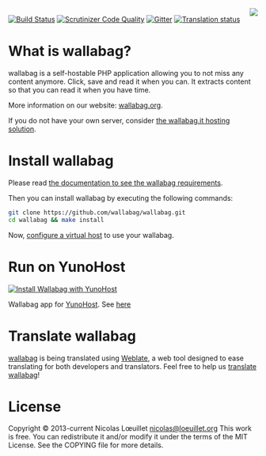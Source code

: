 <img src="https://raw.githubusercontent.com/wallabag/logo/master/_default/typo-horizontal/png/sm/logo-typo-horizontal-black-no-bg-no-border-sm.png" align="right" />

[![Build Status](https://api.travis-ci.org/wallabag/wallabag.svg?branch=master)](https://travis-ci.org/wallabag/wallabag)
[![Scrutinizer Code Quality](https://scrutinizer-ci.com/g/wallabag/wallabag/badges/quality-score.png?b=master)](https://scrutinizer-ci.com/g/wallabag/wallabag/?branch=master)
[![Gitter](https://badges.gitter.im/gitterHQ/gitter.svg)](https://gitter.im/wallabag/wallabag)
[![Translation status](https://hosted.weblate.org/widgets/wallabag/-/svg-badge.svg)](https://hosted.weblate.org/engage/wallabag/?utm_source=widget)

# What is wallabag?
wallabag is a self-hostable PHP application allowing you to not miss any content anymore.
Click, save and read it when you can. It extracts content so that you can read it when you have time.

More information on our website: [wallabag.org](https://wallabag.org).

If you do not have your own server, consider [the wallabag.it hosting solution](https://wallabag.it).

# Install wallabag
Please read [the documentation to see the wallabag requirements](https://doc.wallabag.org/en/admin/installation/requirements.html).

Then you can install wallabag by executing the following commands:

```bash
git clone https://github.com/wallabag/wallabag.git
cd wallabag && make install
```

Now, [configure a virtual host](https://doc.wallabag.org/en/admin/installation/virtualhosts.html) to use your wallabag.

# Run on YunoHost
[![Install Wallabag with YunoHost](https://install-app.yunohost.org/install-with-yunohost.png)](https://install-app.yunohost.org/?app=wallabag2)

Wallabag app for [YunoHost](https://yunohost.org). See [here](https://github.com/YunoHost-Apps/wallabag2_ynh)

# Translate wallabag

[wallabag](https://hosted.weblate.org/projects/wallabag/) is being translated using [Weblate](https://weblate.org/), a web tool designed to ease translating for both developers and translators. Feel free to help us [translate wallabag](https://hosted.weblate.org/projects/wallabag/)!

# License
Copyright © 2013-current Nicolas Lœuillet <nicolas@loeuillet.org>
This work is free. You can redistribute it and/or modify it under the
terms of the MIT License. See the COPYING file for more details.
